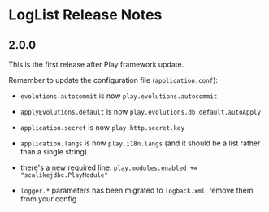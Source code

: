LogList Release Notes
=====================

2.0.0
-----
This is the first release after Play framework update.

Remember to update the configuration file (`application.conf`):
- `evolutions.autocommit` is now `play.evolutions.autocommit`
- `applyEvolutions.default` is now `play.evolutions.db.default.autoApply`
- `application.secret` is now `play.http.secret.key`
- `application.langs` is now `play.i18n.langs` (and it should be a list rather
  than a single string)
- there's a new required line: `play.modules.enabled += "scalikejdbc.PlayModule"`

- `logger.*` parameters has been migrated to `logback.xml`, remove them from
  your config
